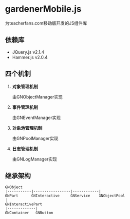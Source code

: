 # gardenerMobile.js
为teacherfans.com移动版开发的JS组件库

## 依赖库
- JQuery.js v2.1.4
- Hammer.js v2.0.4

## 四个机制
1.  **对象管理机制**

    由GNObjectManager实现
    
2. **事件管理机制**

    由GNEventManager实现
    
3. **对象池管理机制**

    由GNPoolManager实现
    
4. **日志管理机制**

    由GNLogManager实现
    

## 继承架构
    GNObject
    |-----------|-----------------|------------|
    GNPart      GNInteractive     GNService    GNObjectPool
    |
    GNInteractivePart
    |-------------|
    GNContainer   GNButton
